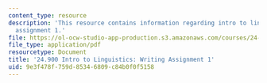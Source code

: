 ```yaml
---
content_type: resource
description: 'This resource contains information regarding intro to linguistics: writing
  assignment 1.'
file: https://ol-ocw-studio-app-production.s3.amazonaws.com/courses/24-900-introduction-to-linguistics-fall-2012/9e3f478f759d85346809c84b0f0f5158_MIT24_900F12_Assignment1.pdf
file_type: application/pdf
resourcetype: Document
title: '24.900 Intro to Linguistics: Writing Assignment 1'
uid: 9e3f478f-759d-8534-6809-c84b0f0f5158
---
```

